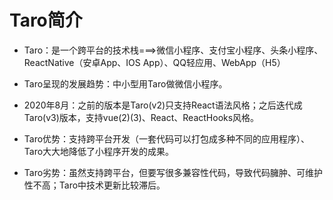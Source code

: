 
# Taro简介

- Taro：是一个跨平台的技术栈===>微信小程序、支付宝小程序、头条小程序、ReactNative（安卓App、IOS App）、QQ轻应用、WebApp（H5）

- Taro呈现的发展趋势：中小型用Taro做微信小程序。

- 2020年8月：之前的版本是Taro(v2)只支持React语法风格；之后迭代成Taro(v3)版本，支持vue(2)(3)、React、ReactHooks风格。

- Taro优势：支持跨平台开发（一套代码可以打包成多种不同的应用程序）、Taro大大地降低了小程序开发的成果。
- Taro劣势：虽然支持跨平台，但要写很多兼容性代码，导致代码臃肿、可维护性不高；Taro中技术更新比较滞后。

